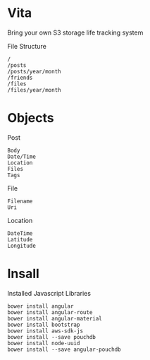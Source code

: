 # Vita
Bring your own S3 storage life tracking system


File Structure

    /
    /posts
    /posts/year/month
    /friends
    /files
    /files/year/month

# Objects
Post

    Body
    Date/Time
    Location
    Files
    Tags


File

    Filename
    Uri



Location
    
    DateTime
    Latitude
    Longitude
    



# Insall
Installed Javascript Libraries

    bower install angular
    bower install angular-route
    bower install angular-material
    bower install bootstrap
    bower install aws-sdk-js
    bower install --save pouchdb
    bower install node-uuid
    bower install --save angular-pouchdb
    


